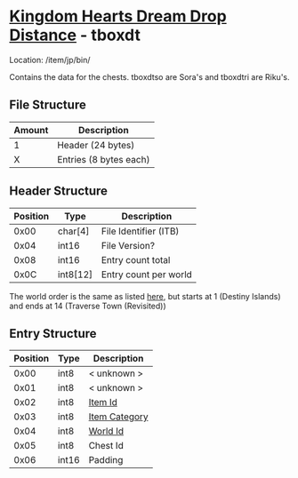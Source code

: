 # [Kingdom Hearts Dream Drop Distance](../index.md) - tboxdt

Location: /item/jp/bin/

Contains the data for the chests. tboxdtso are Sora's and tboxdtri are Riku's.

## File Structure

| Amount | Description            |
| ------ | ---------------------- |
| 1      | Header (24 bytes)      |
| X      | Entries (8 bytes each) |

## Header Structure

| Position | Type     | Description           |
| -------- | -------- | --------------------- |
| 0x00     | char[4]  | File Identifier (ITB) |
| 0x04     | int16    | File Version?         |
| 0x08     | int16    | Entry count total     |
| 0x0C     | int8[12] | Entry count per world |

The world order is the same as listed [here](../dictionary/worlds), but starts at 1 (Destiny Islands) and ends at 14 (Traverse Town (Revisited))

## Entry Structure

| Position | Type  | Description                          |
| -------- | ----- | ------------------------------------ |
| 0x00     | int8  | < unknown >                          |
| 0x01     | int8  | < unknown >                          |
| 0x02     | int8  | [Item Id](../dictionary/items)       |
| 0x03     | int8  | [Item Category](../dictionary/items) |
| 0x04     | int8  | [World Id](../dictionary/worlds)     |
| 0x05     | int8  | Chest Id                             |
| 0x06     | int16 | Padding                              |